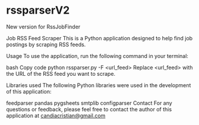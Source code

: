 # rssparserV2
New version for RssJobFinder

Job RSS Feed Scraper
This is a Python application designed to help find job postings by scraping RSS feeds.

Usage
To use the application, run the following command in your terminal:

bash
Copy code
python rssparser.py -F <url_feed>
Replace <url_feed> with the URL of the RSS feed you want to scrape.

Libraries used
The following Python libraries were used in the development of this application:

feedparser
pandas
pygsheets
smtplib
configparser
Contact
For any questions or feedback, please feel free to contact the author of this application at candiacristian@gmail.com

